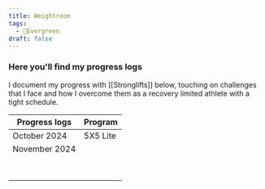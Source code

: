 ```yaml
---
title: Weightroom
tags:
  - 🌲Evergreen
draft: false
---
```


### Here you'll find my progress logs

I document my progress with [[Stronglifts]] below, touching on challenges that I face and how I overcome them as a recovery limited athlete with a tight schedule.


| Progress logs | Program  |
| ------------- | -------- |
| October 2024  | 5X5 Lite |
| November 2024 |          |
|               |          |
|               |          |
|               |          |
|               |          |
|               |          |
|               |          |
|               |          |
|               |          |
